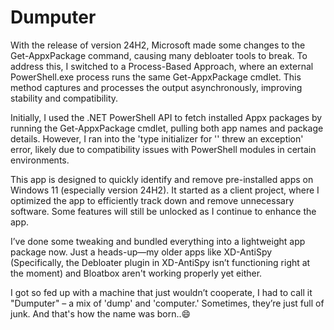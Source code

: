 # Dumputer
With the release of version 24H2, Microsoft made some changes to the Get-AppxPackage command, causing many debloater tools to break. To address this, I switched to a Process-Based Approach, where an external PowerShell.exe process runs the same Get-AppxPackage cmdlet. This method captures and processes the output asynchronously, improving stability and compatibility.

Initially, I used the .NET PowerShell API to fetch installed Appx packages by running the Get-AppxPackage cmdlet, pulling both app names and package details. However, I ran into the 'type initializer for '<Module>' threw an exception' error, likely due to compatibility issues with PowerShell modules in certain environments.

This app is designed to quickly identify and remove pre-installed apps on Windows 11 (especially version 24H2). It started as a client project, where I optimized the app to efficiently track down and remove unnecessary software. Some features will still be unlocked as I continue to enhance the app.

I’ve done some tweaking and bundled everything into a lightweight app package now. Just a heads-up—my older apps like XD-AntiSpy (Specifically, the Debloater plugin in XD-AntiSpy isn’t functioning right at the moment) and Bloatbox aren't working properly yet either.

I got so fed up with a machine that just wouldn’t cooperate, I had to call it "Dumputer" – a mix of 'dump' and 'computer.' Sometimes, they’re just full of junk. And that's how the name was born..😄

